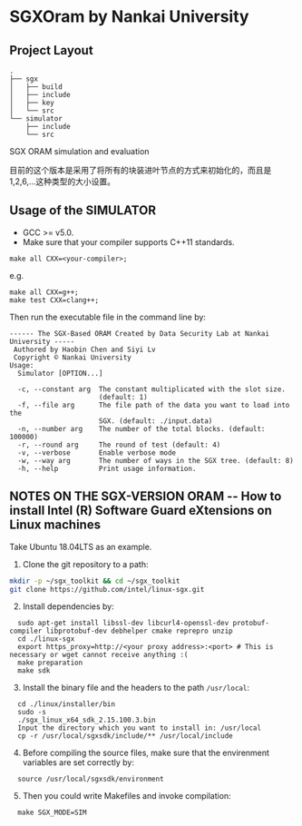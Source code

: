 # SGXOram by Nankai University

## Project Layout

```shell
.
├── sgx
│   ├── build
│   ├── include
│   ├── key
│   └── src
└── simulator
    ├── include
    └── src
```

SGX ORAM simulation and evaluation

目前的这个版本是采用了将所有的块装进叶节点的方式来初始化的，而且是1,2,6,...这种类型的大小设置。

## Usage of the SIMULATOR

* GCC >= v5.0.
* Make sure that your compiler supports C++11 standards.

```shell
make all CXX=<your-compiler>;
```

e.g.

```shell
make all CXX=g++;
make test CXX=clang++;
```

Then run the executable file in the command line by:

```shell
------ The SGX-Based ORAM Created by Data Security Lab at Nankai University -----
 Authored by Haobin Chen and Siyi Lv
 Copyright ©️ Nankai University
Usage:
  Simulator [OPTION...]

  -c, --constant arg  The constant multiplicated with the slot size. 
                      (default: 1)
  -f, --file arg      The file path of the data you want to load into the 
                      SGX. (default: ./input.data)
  -n, --number arg    The number of the total blocks. (default: 100000)
  -r, --round arg     The round of test (default: 4)
  -v, --verbose       Enable verbose mode
  -w, --way arg       The number of ways in the SGX tree. (default: 8)
  -h, --help          Print usage information.
  ```

## NOTES ON THE SGX-VERSION ORAM -- How to install Intel (R) Software Guard eXtensions on Linux machines

Take Ubuntu 18.04LTS as an example.

1. Clone the git repository to a path:

```sh
mkdir -p ~/sgx_toolkit && cd ~/sgx_toolkit
git clone https://github.com/intel/linux-sgx.git
```

2. Install dependencies by:

```shell
  sudo apt-get install libssl-dev libcurl4-openssl-dev protobuf-compiler libprotobuf-dev debhelper cmake reprepro unzip
  cd ./linux-sgx
  export https_proxy=http://<your proxy address>:<port> # This is necessary or wget cannot receive anything :(
  make preparation
  make sdk
```

3. Install the binary file and the headers to the path `/usr/local`:

```shell
  cd ./linux/installer/bin
  sudo -s
  ./sgx_linux_x64_sdk_2.15.100.3.bin
  Input the directory which you want to install in: /usr/local
  cp -r /usr/local/sgxsdk/include/** /usr/local/include
```

4. Before compiling the source files, make sure that the envirenment variables are set correctly by:

```
  source /usr/local/sgxsdk/environment
```

5. Then you could write Makefiles and invoke compilation:

```
  make SGX_MODE=SIM
```
